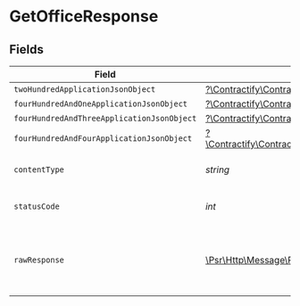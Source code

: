 # GetOfficeResponse


## Fields

| Field                                                                                                                                                        | Type                                                                                                                                                         | Required                                                                                                                                                     | Description                                                                                                                                                  |
| ------------------------------------------------------------------------------------------------------------------------------------------------------------ | ------------------------------------------------------------------------------------------------------------------------------------------------------------ | ------------------------------------------------------------------------------------------------------------------------------------------------------------ | ------------------------------------------------------------------------------------------------------------------------------------------------------------ |
| `twoHundredApplicationJsonObject`                                                                                                                            | [?\Contractify\ContractifyAPI\Models\Operations\GetOfficeResponseBody](../../models/operations/GetOfficeResponseBody.md)                                     | :heavy_minus_sign:                                                                                                                                           | OK                                                                                                                                                           |
| `fourHundredAndOneApplicationJsonObject`                                                                                                                     | [?\Contractify\ContractifyAPI\Models\Operations\GetOfficeOfficesResponseBody](../../models/operations/GetOfficeOfficesResponseBody.md)                       | :heavy_minus_sign:                                                                                                                                           | Unauthenticated                                                                                                                                              |
| `fourHundredAndThreeApplicationJsonObject`                                                                                                                   | [?\Contractify\ContractifyAPI\Models\Operations\GetOfficeOfficesResponseResponseBody](../../models/operations/GetOfficeOfficesResponseResponseBody.md)       | :heavy_minus_sign:                                                                                                                                           | Forbidden                                                                                                                                                    |
| `fourHundredAndFourApplicationJsonObject`                                                                                                                    | [?\Contractify\ContractifyAPI\Models\Operations\GetOfficeOfficesResponse404ResponseBody](../../models/operations/GetOfficeOfficesResponse404ResponseBody.md) | :heavy_minus_sign:                                                                                                                                           | Not Found                                                                                                                                                    |
| `contentType`                                                                                                                                                | *string*                                                                                                                                                     | :heavy_check_mark:                                                                                                                                           | HTTP response content type for this operation                                                                                                                |
| `statusCode`                                                                                                                                                 | *int*                                                                                                                                                        | :heavy_check_mark:                                                                                                                                           | HTTP response status code for this operation                                                                                                                 |
| `rawResponse`                                                                                                                                                | [\Psr\Http\Message\ResponseInterface](https://www.php-fig.org/psr/psr-7/#33-psrhttpmessageresponseinterface)                                                 | :heavy_minus_sign:                                                                                                                                           | Raw HTTP response; suitable for custom response parsing                                                                                                      |